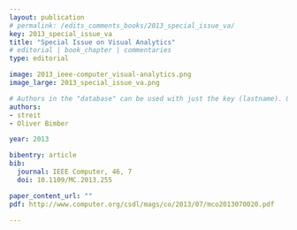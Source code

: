 ```yaml
---
layout: publication
# permalink: /edits_comments_books/2013_special_issue_va/
key: 2013_special_issue_va
title: "Special Issue on Visual Analytics"
# editorial | book_chapter | commentaries
type: editorial

image: 2013_ieee-computer_visual-analytics.png
image_large: 2013_special_issue_va.png

# Authors in the "database" can be used with just the key (lastname). Others can be written properly.
authors:
- streit
- Oliver Bimber

year: 2013

bibentry: article
bib:
  journal: IEEE Computer, 46, 7
  doi: 10.1109/MC.2013.255

paper_content_url: ""
pdf: http://www.computer.org/csdl/mags/co/2013/07/mco2013070020.pdf

---
```





